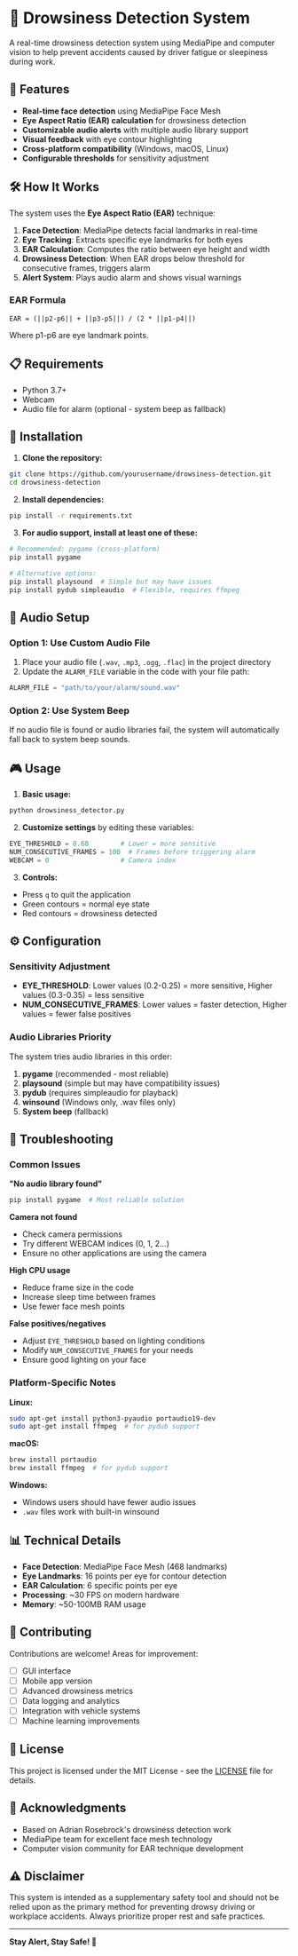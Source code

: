 # 🚨 Drowsiness Detection System

A real-time drowsiness detection system using MediaPipe and computer vision to help prevent accidents caused by driver fatigue or sleepiness during work.

## 🎯 Features

- **Real-time face detection** using MediaPipe Face Mesh
- **Eye Aspect Ratio (EAR) calculation** for drowsiness detection
- **Customizable audio alerts** with multiple audio library support
- **Visual feedback** with eye contour highlighting
- **Cross-platform compatibility** (Windows, macOS, Linux)
- **Configurable thresholds** for sensitivity adjustment

## 🛠️ How It Works

The system uses the **Eye Aspect Ratio (EAR)** technique:

1. **Face Detection**: MediaPipe detects facial landmarks in real-time
2. **Eye Tracking**: Extracts specific eye landmarks for both eyes
3. **EAR Calculation**: Computes the ratio between eye height and width
4. **Drowsiness Detection**: When EAR drops below threshold for consecutive frames, triggers alarm
5. **Alert System**: Plays audio alarm and shows visual warnings

### EAR Formula
```
EAR = (||p2-p6|| + ||p3-p5||) / (2 * ||p1-p4||)
```

Where p1-p6 are eye landmark points.

## 📋 Requirements

- Python 3.7+
- Webcam
- Audio file for alarm (optional - system beep as fallback)

## 🚀 Installation

1. **Clone the repository:**
```bash
git clone https://github.com/yourusername/drowsiness-detection.git
cd drowsiness-detection
```

2. **Install dependencies:**
```bash
pip install -r requirements.txt
```

3. **For audio support, install at least one of these:**
```bash
# Recommended: pygame (cross-platform)
pip install pygame

# Alternative options:
pip install playsound  # Simple but may have issues
pip install pydub simpleaudio  # Flexible, requires ffmpeg
```

## 🎵 Audio Setup

### Option 1: Use Custom Audio File
1. Place your audio file (`.wav`, `.mp3`, `.ogg`, `.flac`) in the project directory
2. Update the `ALARM_FILE` variable in the code with your file path:
```python
ALARM_FILE = "path/to/your/alarm/sound.wav"
```

### Option 2: Use System Beep
If no audio file is found or audio libraries fail, the system will automatically fall back to system beep sounds.

## 🎮 Usage

1. **Basic usage:**
```bash
python drowsiness_detector.py
```

2. **Customize settings** by editing these variables:
```python
EYE_THRESHOLD = 0.68        # Lower = more sensitive
NUM_CONSECUTIVE_FRAMES = 100  # Frames before triggering alarm
WEBCAM = 0                  # Camera index
```

3. **Controls:**
- Press `q` to quit the application
- Green contours = normal eye state
- Red contours = drowsiness detected

## ⚙️ Configuration

### Sensitivity Adjustment
- **EYE_THRESHOLD**: Lower values (0.2-0.25) = more sensitive, Higher values (0.3-0.35) = less sensitive
- **NUM_CONSECUTIVE_FRAMES**: Lower values = faster detection, Higher values = fewer false positives

### Audio Libraries Priority
The system tries audio libraries in this order:
1. **pygame** (recommended - most reliable)
2. **playsound** (simple but may have compatibility issues)
3. **pydub** (requires simpleaudio for playback)
4. **winsound** (Windows only, .wav files only)
5. **System beep** (fallback)

## 🔧 Troubleshooting

### Common Issues

**"No audio library found"**
```bash
pip install pygame  # Most reliable solution
```

**Camera not found**
- Check camera permissions
- Try different WEBCAM indices (0, 1, 2...)
- Ensure no other applications are using the camera

**High CPU usage**
- Reduce frame size in the code
- Increase sleep time between frames
- Use fewer face mesh points

**False positives/negatives**
- Adjust `EYE_THRESHOLD` based on lighting conditions
- Modify `NUM_CONSECUTIVE_FRAMES` for your needs
- Ensure good lighting on your face

### Platform-Specific Notes

**Linux:**
```bash
sudo apt-get install python3-pyaudio portaudio19-dev
sudo apt-get install ffmpeg  # for pydub support
```

**macOS:**
```bash
brew install portaudio
brew install ffmpeg  # for pydub support
```

**Windows:**
- Windows users should have fewer audio issues
- `.wav` files work with built-in winsound

## 📊 Technical Details

- **Face Detection**: MediaPipe Face Mesh (468 landmarks)
- **Eye Landmarks**: 16 points per eye for contour detection
- **EAR Calculation**: 6 specific points per eye
- **Processing**: ~30 FPS on modern hardware
- **Memory**: ~50-100MB RAM usage

## 🤝 Contributing

Contributions are welcome! Areas for improvement:

- [ ] GUI interface
- [ ] Mobile app version
- [ ] Advanced drowsiness metrics
- [ ] Data logging and analytics
- [ ] Integration with vehicle systems
- [ ] Machine learning improvements

## 📄 License

This project is licensed under the MIT License - see the [LICENSE](LICENSE) file for details.

## 🙏 Acknowledgments

- Based on Adrian Rosebrock's drowsiness detection work
- MediaPipe team for excellent face mesh technology
- Computer vision community for EAR technique development

## ⚠️ Disclaimer

This system is intended as a supplementary safety tool and should not be relied upon as the primary method for preventing drowsy driving or workplace accidents. Always prioritize proper rest and safe practices.

---

**Stay Alert, Stay Safe! 🚨**
